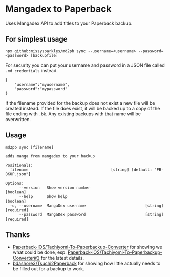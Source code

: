 # Mangadex to Paperback

Uses Mangadex API to add titles to your Paperback backup.

## For simplest usage

```
npx github:missysparkles/md2pb sync --username=<username> --password=<password> [backupfile]
```

For security you can put your username and password in a JSON file called `.md_credentials` instead.

```
{
    "username":"myusername",
    "password":"mypassword"
}
```

If the filename provided for the backup does not exist a new file will be created instead.
If the file does exist, it will be backed up to a copy of the file ending with `.bk`. Any existing backups with that name will be overwritten.

## Usage

```
md2pb sync [filename]

adds manga from mangadex to your backup

Positionals:
  filename                                    [string] [default: "PB-BKUP.json"]

Options:
      --version   Show version number                                  [boolean]
      --help      Show help                                            [boolean]
  -u, --username  MangaDex username                          [string] [required]
      --password  MangaDex password                          [string] [required]
```

## Thanks

- [Paperback-iOS/Tachiyomi-To-Paperbackup-Converter](https://github.com/Paperback-iOS/Tachiyomi-To-Paperbackup-Converter) for showing we what could be done, esp. [Paperback-iOS/Tachiyomi-To-Paperbackup-Converter#3](https://github.com/Paperback-iOS/Tachiyomi-To-Paperbackup-Converter/pull/3) for the latest details.
- [bdashore3/Tsuchi2Paperback](https://github.com/bdashore3/Tsuchi2Paperback) for showing how little actually needs to be filled out for a backup to work.
